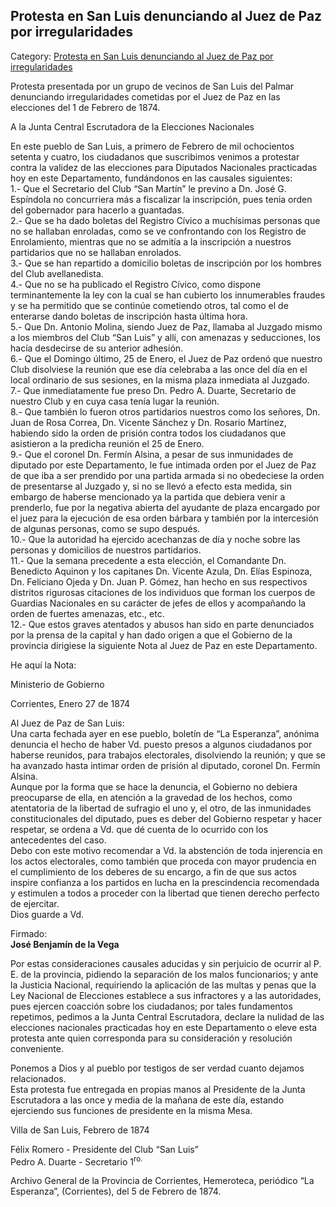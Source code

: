 ## Protesta en San Luis denunciando al Juez de Paz por irregularidades

Category: [Protesta en San Luis denunciando al Juez de Paz por irregularidades](http://descubrircorrientes.com.ar/2012/index.php/4509-historia-desde-1814-hasta-la-guerra-de-la-triple-alianza/documentos-oficiales-de-la-provincia-de-corrientes/protesta-en-san-luis-denunciando-al-juez-de-paz-por-irregularidades)

Protesta presentada por un grupo de vecinos de San Luis del Palmar denunciando irregularidades cometidas por el Juez de Paz en las elecciones del 1 de Febrero de 1874.

A la Junta Central Escrutadora de la Elecciones Nacionales

En este pueblo de San Luis, a primero de Febrero de mil ochocientos setenta y cuatro, los ciudadanos que suscribimos venimos a protestar contra la validez de las elecciones para Diputados Nacionales practicadas hoy en este Departamento, fundándonos en las causales siguientes:  
1.- Que el Secretario del Club “San Martín” le previno a Dn. José G. Espíndola no concurriera más a fiscalizar la inscripción, pues tenia orden del gobernador para hacerlo a guantadas.  
2.- Que se ha dado boletas del Registro Cívico a muchísimas personas que no se hallaban enroladas, como se ve confrontando con los Registro de Enrolamiento, mientras que no se admitía a la inscripción a nuestros partidarios que no se hallaban enrolados.  
3.- Que se han repartido a domicilio boletas de inscripción por los hombres del Club avellanedista.  
4.- Que no se ha publicado el Registro Cívico, como dispone terminantemente la ley con la cual se han cubierto los innumerables fraudes y se ha permitido que se continúe cometiendo otros, tal como el de enterarse dando boletas de inscripción hasta última hora.  
5.- Que Dn. Antonio Molina, siendo Juez de Paz, llamaba al Juzgado mismo a los miembros del Club “San Luis” y allí, con amenazas y seducciones, los hacía desdecirse de su anterior adhesión.  
6.- Que el Domingo último, 25 de Enero, el Juez de Paz ordenó que nuestro Club disolviese la reunión que ese día celebraba a las once del día en el local ordinario de sus sesiones, en la misma plaza inmediata al Juzgado.  
7.- Que inmediatamente fue preso Dn. Pedro A. Duarte, Secretario de nuestro Club y en cuya casa tenía lugar la reunión.  
8.- Que también lo fueron otros partidarios nuestros como los señores, Dn. Juan de Rosa Correa, Dn. Vicente Sánchez y Dn. Rosario Martínez, habiendo sido la orden de prisión contra todos los ciudadanos que asistieron a la predicha reunión el 25 de Enero.  
9.- Que el coronel Dn. Fermín Alsina, a pesar de sus inmunidades de diputado por este Departamento, le fue intimada orden por el Juez de Paz de que iba a ser prendido por una partida armada si no obedeciese la orden de presentarse al Juzgado y, si no se llevó a efecto esta medida, sin embargo de haberse mencionado ya la partida que debiera venir a prenderlo, fue por la negativa abierta del ayudante de plaza encargado por el juez para la ejecución de esa orden bárbara y también por la intercesión de algunas personas, como se supo después.  
10.- Que la autoridad ha ejercido acechanzas de día y noche sobre las personas y domicilios de nuestros partidarios.  
11.- Que la semana precedente a esta elección, el Comandante Dn. Benedicto Aquinon y los capitanes Dn. Vicente Azula, Dn. Elías Espinoza, Dn. Feliciano Ojeda y Dn. Juan P. Gómez, han hecho en sus respectivos distritos rigurosas citaciones de los individuos que forman los cuerpos de Guardias Nacionales en su carácter de jefes de ellos y acompañando la orden de fuertes amenazas, etc., etc.  
12.- Que estos graves atentados y abusos han sido en parte denunciados por la prensa de la capital y han dado origen a que el Gobierno de la provincia dirigiese la siguiente Nota al Juez de Paz en este Departamento.

He aquí la Nota:

Ministerio de Gobierno

Corrientes, Enero 27 de 1874

Al Juez de Paz de San Luis:  
Una carta fechada ayer en ese pueblo, boletín de “La Esperanza”, anónima denuncia el hecho de haber Vd. puesto presos a algunos ciudadanos por haberse reunidos, para trabajos electorales, disolviendo la reunión; y que se ha avanzado hasta intimar orden de prisión al diputado, coronel Dn. Fermín Alsina.  
Aunque por la forma que se hace la denuncia, el Gobierno no debiera preocuparse de ella, en atención a la gravedad de los hechos, como atentatoria de la libertad de sufragio el uno y, el otro, de las inmunidades constitucionales del diputado, pues es deber del Gobierno respetar y hacer respetar, se ordena a Vd. que dé cuenta de lo ocurrido con los antecedentes del caso.  
Debo con este motivo recomendar a Vd. la abstención de toda injerencia en los actos electorales, como también que proceda con mayor prudencia en el cumplimiento de los deberes de su encargo, a fin de que sus actos inspire confianza a los partidos en lucha en la prescindencia recomendada y estimulen a todos a proceder con la libertad que tienen derecho perfecto de ejercitar.  
Dios guarde a Vd.  

Firmado:  
**José Benjamín de la Vega**

Por estas consideraciones causales aducidas y sin perjuicio de ocurrir al P. E. de la provincia, pidiendo la separación de los malos funcionarios; y ante la Justicia Nacional, requiriendo la aplicación de las multas y penas que la Ley Nacional de Elecciones establece a sus infractores y a las autoridades, pues ejercen coacción sobre los ciudadanos; por tales fundamentos repetimos, pedimos a la Junta Central Escrutadora, declare la nulidad de las elecciones nacionales practicadas hoy en este Departamento o eleve esta protesta ante quien corresponda para su consideración y resolución conveniente.

Ponemos a Dios y al pueblo por testigos de ser verdad cuanto dejamos relacionados.  
Esta protesta fue entregada en propias manos al Presidente de la Junta Escrutadora a las once y media de la mañana de este día, estando ejerciendo sus funciones de presidente en la misma Mesa.  

Villa de San Luis, Febrero de 1874  

Félix Romero - Presidente del Club “San Luis”  
Pedro A. Duarte - Secretario 1<sup>ro.</sup>

Archivo General de la Provincia de Corrientes, Hemeroteca, periódico “La Esperanza”, (Corrientes), del 5 de Febrero de 1874.